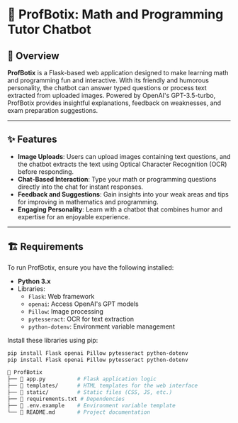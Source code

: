 # 🤖 ProfBotix: Math and Programming Tutor Chatbot

## 📖 Overview
**ProfBotix** is a Flask-based web application designed to make learning math and programming fun and interactive. With its friendly and humorous personality, the chatbot can answer typed questions or process text extracted from uploaded images. Powered by OpenAI's GPT-3.5-turbo, ProfBotix provides insightful explanations, feedback on weaknesses, and exam preparation suggestions.

---

## ✨ Features
- **Image Uploads**: Users can upload images containing text questions, and the chatbot extracts the text using Optical Character Recognition (OCR) before responding.
- **Chat-Based Interaction**: Type your math or programming questions directly into the chat for instant responses.
- **Feedback and Suggestions**: Gain insights into your weak areas and tips for improving in mathematics and programming.
- **Engaging Personality**: Learn with a chatbot that combines humor and expertise for an enjoyable experience.

---

## 🏗️ Requirements
To run ProfBotix, ensure you have the following installed:

- **Python 3.x**
- Libraries:
  - `Flask`: Web framework
  - `openai`: Access OpenAI's GPT models
  - `Pillow`: Image processing
  - `pytesseract`: OCR for text extraction
  - `python-dotenv`: Environment variable management

Install these libraries using pip:
```bash
pip install Flask openai Pillow pytesseract python-dotenv
pip install Flask openai Pillow pytesseract python-dotenv

📂 ProfBotix
├── 📄 app.py          # Flask application logic
├── 📄 templates/      # HTML templates for the web interface
├── 📄 static/         # Static files (CSS, JS, etc.)
├── 📄 requirements.txt # Dependencies
├── 📄 .env.example    # Environment variable template
└── 📄 README.md       # Project documentation


